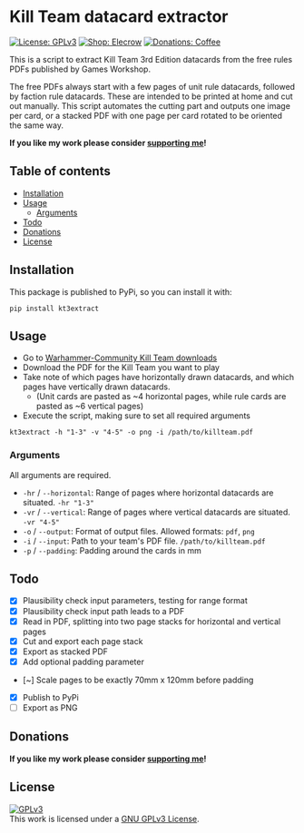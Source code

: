 # Kill Team datacard extractor <!-- omit in toc -->

[![License: GPLv3](https://img.shields.io/badge/license-GPLv3-red?style=flat-square)](https://www.gnu.org/licenses/gpl-3.0.html)
[![Shop: Elecrow](https://img.shields.io/badge/shop-Elecrow-blue?style=flat-square)](https://www.elecrow.com/store/Binary-6)
[![Donations: Coffee](https://img.shields.io/badge/donations-Coffee-brown?style=flat-square)](https://github.com/Chrismettal#donations)

This is a script to extract Kill Team 3rd Edition datacards from the free rules PDFs published by Games Workshop.

The free PDFs always start with a few pages of unit rule datacards, followed by faction rule datacards. These are intended to be printed at home and cut out manually. This script automates the cutting part and outputs one image per card, or a stacked PDF with one page per card rotated to be oriented the same way.

**If you like my work please consider [supporting me](https://github.com/Chrismettal#donations)!**

## Table of contents <!-- omit in toc -->

- [Installation](#installation)
- [Usage](#usage)
  - [Arguments](#arguments)
- [Todo](#todo)
- [Donations](#donations)
- [License](#license)

## Installation

This package is published to PyPi, so you can install it with:

`pip install kt3extract`

## Usage

- Go to [Warhammer-Community Kill Team downloads](https://www.warhammer-community.com/en-gb/downloads/kill-team/)
- Download the PDF for the Kill Team you want to play
- Take note of which pages have horizontally drawn datacards, and which pages have vertically drawn datacards.
  - (Unit cards are pasted as ~4 horizontal pages, while rule cards are pasted as ~6 vertical pages)
- Execute the script, making sure to set all required arguments

`kt3extract -h "1-3" -v "4-5" -o png -i /path/to/killteam.pdf`

### Arguments

All arguments are required.

- `-hr` / `--horizontal`: Range of pages where horizontal datacards are situated. `-hr "1-3"`
- `-vr` / `--vertical`: Range of pages where vertical datacards are situated. `-vr "4-5"`
- `-o` / `--output`: Format of output files. Allowed formats: `pdf`, `png`
- `-i` / `--input`: Path to your team's PDF file. `/path/to/killteam.pdf`
- `-p` / `--padding`: Padding around the cards in mm

## Todo

- [x] Plausibility check input parameters, testing for range format
- [x] Plausibility check input path leads to a PDF
- [x] Read in PDF, splitting into two page stacks for horizontal and vertical pages
- [x] Cut and export each page stack
- [x] Export as stacked PDF
- [x] Add optional padding parameter
- [~] Scale pages to be exactly 70mm x 120mm before padding
- [x] Publish to PyPi
- [ ] Export as PNG

## Donations

**If you like my work please consider [supporting me](https://github.com/Chrismettal#donations)!**

## License

 <a rel="GPLlicense" href="https://www.gnu.org/licenses/gpl-3.0.html"><img alt="GPLv3" style="border-width:0" src="https://www.gnu.org/graphics/gplv3-or-later.png" /></a><br />This work is licensed under a <a rel="GPLlicense" href="https://www.gnu.org/licenses/gpl-3.0.html">GNU GPLv3 License</a>.
